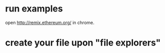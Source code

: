 # run examples
open http://remix.ethereum.org/ in chrome.

# create your file upon "file explorers"

